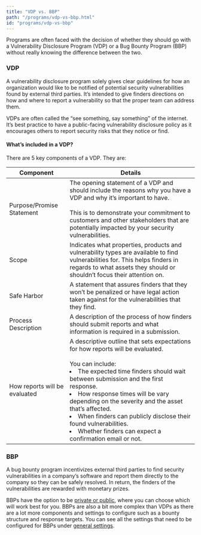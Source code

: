 ```yaml
---
title: "VDP vs. BBP"
path: "/programs/vdp-vs-bbp.html"
id: "programs/vdp-vs-bbp"
---
```


Programs are often faced with the decision of whether they should go with a Vulnerability Disclosure Program (VDP) or a Bug Bounty Program (BBP) without really knowing the difference between the two.

### VDP
A vulnerability disclosure program solely gives clear guidelines for how an organization would like to be notified of potential security vulnerabilities found by external third parties. It’s intended to give finders directions on how and where to report a vulnerability so that the proper team can address them.

VDPs are often called the “see something, say something” of the internet. It’s best practice to have a public-facing vulnerability disclosure policy as it encourages others to report security risks that they notice or find.

#### What’s included in a VDP?
There are 5 key components of a VDP. They are:

Component | Details
--------- | --------
Purpose/Promise Statement | The opening statement of a VDP and should include the reasons why you have a VDP and why it’s important to have.<br><br>This is to demonstrate your commitment to customers and other stakeholders that are potentially impacted by your security vulnerabilities.
Scope | Indicates what properties, products and vulnerability types are available to find vulnerabilities for. This helps finders in regards to what assets they should or shouldn’t focus their attention on.
Safe Harbor | A statement that assures finders that they won’t be penalized or have legal action taken against for the vulnerabilities that they find.
Process Description | A description of the process of how finders should submit reports and what information is required in a submission.
How reports will be evaluated | A descriptive outline that sets expectations for how reports will be evaluated. <br><br>You can include: <li>The expected time finders should wait between submission and the first response. <li>How response times will be vary depending on the severity and the asset that’s affected. <li>When finders can publicly disclose their found vulnerabilities. <li>Whether finders can expect a confirmation email or not.

### BBP
A bug bounty program incentivizes external third parties to find security vulnerabilities in a company’s software and report them directly to the company so they can be safely resolved. In return, the finders of the vulnerabilities are rewarded with monetary prizes.

BBPs have the option to be [private or public](private-vs-public-programs.html), where you can choose which will work best for you. BBPs are also a bit more complex than VDPs as there are a lot more components and settings to configure such as a bounty structure and response targets. You can see all the settings that need to be configured for BBPs under [general settings](general-settings.html). 
